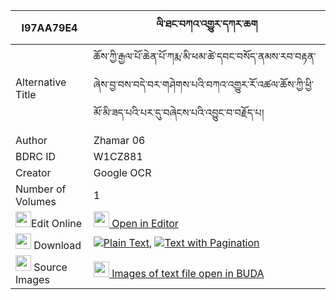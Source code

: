 |I97AA79E4|ལི་ཐང་བཀའ་འགྱུར་དཀར་ཆག 
| --- | --- 
|Alternative Title |ཆོས་ཀྱི་རྒྱལ་པོ་ཆེན་པོ་ཀརྨ་མི་ཕམ་ཚེ་དབང་བསོད་ནམས་རབ་བརྟན་ཞེས་བྱ་བས་བདེ་བར་གཤེགས་པའི་བཀའ་འགྱུར་རོ་འཚལ་ཆོས་ཀྱི་ཕྱི་མོ་མི་ཟད་པའི་པར་དུ་བཞེངས་པའི་འབྱུང་བ་བརྗོད་པ།
|Author| Zhamar 06
|BDRC ID | W1CZ881
|Creator | Google OCR
|Number of Volumes| 1
|<img width="25" src="https://img.icons8.com/color/25/000000/edit-property.png">Edit Online| [<img width="25" src="https://avatars.githubusercontent.com/u/45091458?s=200&v=4"> Open in Editor](http://editor.openpecha.org/I97AA79E4)
|<img width="25" src="https://img.icons8.com/fluent/48/000000/download-2.png"/>  Download | [![](https://img.icons8.com/color/20/000000/txt.png)Plain Text](https://github.com/Openpecha/I97AA79E4/releases/download/v1/litang_kagyur_karchak_plain_I97AA79E4.zip), [![](https://img.icons8.com/color/20/000000/txt.png)Text with Pagination](https://github.com/Openpecha/I97AA79E4/releases/download/v1/litang_kagyur_karchak_pages_I97AA79E4.zip)
|<img width="25" src="https://img.icons8.com/plasticine/100/000000/pictures-folder.png"/>  Source Images | [<img width="25" src="https://library.bdrc.io/icons/BUDA-small.svg"> Images of text file open in BUDA](https://library.bdrc.io/show/bdr:W1CZ881)